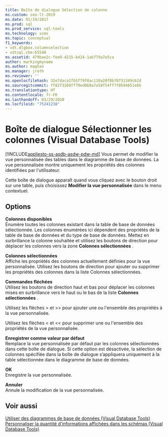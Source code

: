```yaml
---
title: Boîte de dialogue Sélection de colonne
ms.custom: seo-lt-2019
ms.date: 01/19/2017
ms.prod: sql
ms.prod_service: sql-tools
ms.technology: ssms
ms.topic: conceptual
f1_keywords:
- vdt.dlgbox.columnselection
- vdtsql.chm:65548
ms.assetid: 479bae2c-fee0-4215-b424-1ab779a7e5ca
author: markingmyname
ms.author: maghan
ms.manager: jroth
ms.reviewer: ''
ms.openlocfilehash: 32e7daca1fb5f79f8ac110a28f8b70731349c62d
ms.sourcegitcommit: ff82f3260ff79ed860a7a58f54ff7f0594851e6b
ms.translationtype: HT
ms.contentlocale: fr-FR
ms.lasthandoff: 03/29/2020
ms.locfileid: "75241238"
---
```

# <a name="column-selection-dialog-box-visual-database-tools"></a>Boîte de dialogue Sélectionner les colonnes (Visual Database Tools)
[!INCLUDE[appliesto-ss-asdb-asdw-pdw-md](../../includes/appliesto-ss-asdb-asdw-pdw-md.md)]
Vous permet de modifier la vue personnalisée des tables dans le diagramme de base de données. La vue personnalisée montre uniquement les propriétés des colonnes identifiées par l'utilisateur.  
  
Cette boîte de dialogue apparaît quand vous cliquez avec le bouton droit sur une table, puis choisissez **Modifier la vue personnalisée** dans le menu contextuel.  
  
## <a name="options"></a>Options  
**Colonnes disponibles**  
Énumère toutes les colonnes existant dans la table de base de données sélectionnée. Les colonnes énumérées ici dépendent des propriétés de la table de base de données et du type de base de données. Mettez en surbrillance la colonne souhaitée et utilisez les boutons de direction pour déplacer les colonnes vers la zone **Colonnes sélectionnées** .  
  
**Colonnes sélectionnées**  
Affiche les propriétés des colonnes actuellement définies pour la vue personnalisée. Utilisez les boutons de direction pour ajouter ou supprimer les propriétés des colonnes dans la liste Colonnes sélectionnées.  
  
**Commandes fléchées**  
Utilisez les boutons de direction haut et bas pour déplacer les colonnes mises en surbrillance vers le haut ou le bas de la liste **Colonnes sélectionnées** .  
  
Utilisez les flèches > et >> pour ajouter une ou l'ensemble des propriétés à la vue personnalisée.  
  
Utilisez les flèches < et << pour supprimer une ou l'ensemble des propriétés de la vue personnalisée.  
  
**Enregistrer comme valeur par défaut**  
Remplace la vue personnalisée par défaut par les colonnes sélectionnées dans cette boîte de dialogue. Si cette option est désactivée, la sélection de colonnes spécifiée dans la boîte de dialogue s’appliquera uniquement à la table sélectionnée dans le diagramme de base de données.  
  
**OK**  
Enregistre la vue personnalisée.  
  
**Annuler**  
Annule la modification de la vue personnalisée.  
  
## <a name="see-also"></a>Voir aussi  
[Utiliser des diagrammes de base de données &#40;Visual Database Tools&#41;](../../ssms/visual-db-tools/work-with-database-diagrams-visual-database-tools.md)  
[Personnaliser la quantité d’informations affichées dans les schémas &#40;Visual Database Tools&#41;](../../ssms/visual-db-tools/customize-the-amount-of-information-displayed-in-diagrams-visual-database-tools.md)  
  
